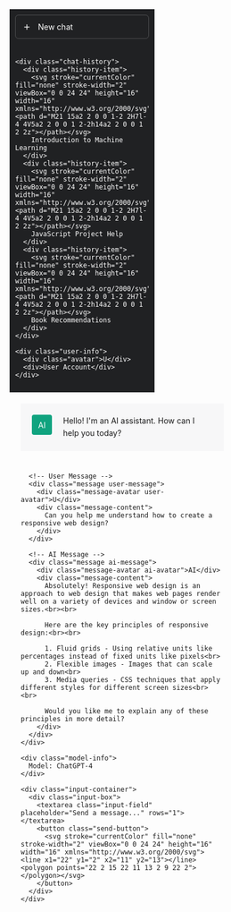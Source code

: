 <!DOCTYPE html>
<html lang="en">
<head>
  <meta charset="UTF-8">
  <meta name="viewport" content="width=device-width, initial-scale=1.0">
  <title>ChatGPT Interface</title>
  <style>
    * {
      margin: 0;
      padding: 0;
      box-sizing: border-box;
      font-family: -apple-system, BlinkMacSystemFont, 'Segoe UI', Roboto, Oxygen, Ubuntu, Cantarell, 'Open Sans', 'Helvetica Neue', sans-serif;
    }
    
    body {
      background-color: #f7f7f8;
      display: flex;
      height: 100vh;
    }
    
    .sidebar {
      width: 260px;
      background-color: #202123;
      color: white;
      padding: 10px;
      display: flex;
      flex-direction: column;
    }
    
    .new-chat {
      border: 1px solid rgba(255, 255, 255, 0.2);
      border-radius: 6px;
      padding: 12px;
      margin-bottom: 20px;
      cursor: pointer;
      display: flex;
      align-items: center;
      gap: 12px;
      transition: background-color 0.2s;
    }
    
    .new-chat:hover {
      background-color: #2d2d30;
    }
    
    .chat-history {
      flex-grow: 1;
      overflow-y: auto;
    }
    
    .history-item {
      padding: 10px;
      margin-bottom: 5px;
      border-radius: 6px;
      cursor: pointer;
      display: flex;
      align-items: center;
      gap: 12px;
      color: rgba(255, 255, 255, 0.8);
    }
    
    .history-item:hover {
      background-color: #2d2d30;
    }
    
    .user-info {
      padding: 12px;
      display: flex;
      align-items: center;
      gap: 10px;
      border-top: 1px solid rgba(255, 255, 255, 0.1);
      margin-top: auto;
    }
    
    .avatar {
      width: 36px;
      height: 36px;
      background-color: #5a5a5a;
      border-radius: 50%;
      display: flex;
      align-items: center;
      justify-content: center;
      font-weight: bold;
    }
    
    .main-content {
      flex-grow: 1;
      display: flex;
      flex-direction: column;
      height: 100%;
    }
    
    .chat-container {
      flex-grow: 1;
      padding: 20px;
      overflow-y: auto;
      display: flex;
      flex-direction: column;
      gap: 24px;
    }
    
    .message {
      display: flex;
      gap: 20px;
      padding: 20px;
      max-width: 800px;
      margin: 0 auto;
      width: 100%;
    }
    
    .user-message {
      background-color: #ffffff;
    }
    
    .ai-message {
      background-color: #f7f7f8;
    }
    
    .message-avatar {
      width: 36px;
      height: 36px;
      border-radius: 4px;
      display: flex;
      align-items: center;
      justify-content: center;
      flex-shrink: 0;
    }
    
    .user-avatar {
      background-color: #5436da;
      color: white;
    }
    
    .ai-avatar {
      background-color: #10a37f;
      color: white;
    }
    
    .message-content {
      flex-grow: 1;
      line-height: 1.6;
    }
    
    .input-container {
      padding: 20px;
      display: flex;
      justify-content: center;
      background-color: #f7f7f8;
      border-top: 1px solid #e5e5e6;
      position: relative;
    }
    
    .input-box {
      display: flex;
      align-items: center;
      width: 100%;
      max-width: 800px;
      position: relative;
    }
    
    .input-field {
      width: 100%;
      padding: 14px 50px 14px 14px;
      border: 1px solid #e5e5e6;
      border-radius: 6px;
      font-size: 16px;
      line-height: 1.5;
      box-shadow: 0 2px 6px rgba(0, 0, 0, 0.05);
      resize: none;
      max-height: 200px;
      min-height: 52px;
      overflow-y: auto;
    }
    
    .input-field:focus {
      outline: none;
      border-color: #10a37f;
    }
    
    .send-button {
      position: absolute;
      right: 10px;
      top: 50%;
      transform: translateY(-50%);
      background-color: transparent;
      border: none;
      cursor: pointer;
      color: #10a37f;
      display: flex;
      align-items: center;
      justify-content: center;
      width: 32px;
      height: 32px;
      border-radius: 4px;
    }
    
    .send-button:hover {
      background-color: rgba(16, 163, 127, 0.1);
    }
    
    .model-info {
      font-size: 12px;
      color: #6e6e80;
      text-align: center;
      margin-bottom: 10px;
    }
    
    @media (max-width: 768px) {
      .sidebar {
        display: none;
      }
      
      .message {
        padding: 15px;
      }
    }
  </style>
</head>
<body>
  <!-- Sidebar -->
  <div class="sidebar">
    <div class="new-chat">
      <svg stroke="currentColor" fill="none" stroke-width="2" viewBox="0 0 24 24" height="16" width="16" xmlns="http://www.w3.org/2000/svg"><line x1="12" y1="5" x2="12" y2="19"></line><line x1="5" y1="12" x2="19" y2="12"></line></svg>
      New chat
    </div>
    
    <div class="chat-history">
      <div class="history-item">
        <svg stroke="currentColor" fill="none" stroke-width="2" viewBox="0 0 24 24" height="16" width="16" xmlns="http://www.w3.org/2000/svg"><path d="M21 15a2 2 0 0 1-2 2H7l-4 4V5a2 2 0 0 1 2-2h14a2 2 0 0 1 2 2z"></path></svg>
        Introduction to Machine Learning
      </div>
      <div class="history-item">
        <svg stroke="currentColor" fill="none" stroke-width="2" viewBox="0 0 24 24" height="16" width="16" xmlns="http://www.w3.org/2000/svg"><path d="M21 15a2 2 0 0 1-2 2H7l-4 4V5a2 2 0 0 1 2-2h14a2 2 0 0 1 2 2z"></path></svg>
        JavaScript Project Help
      </div>
      <div class="history-item">
        <svg stroke="currentColor" fill="none" stroke-width="2" viewBox="0 0 24 24" height="16" width="16" xmlns="http://www.w3.org/2000/svg"><path d="M21 15a2 2 0 0 1-2 2H7l-4 4V5a2 2 0 0 1 2-2h14a2 2 0 0 1 2 2z"></path></svg>
        Book Recommendations
      </div>
    </div>
    
    <div class="user-info">
      <div class="avatar">U</div>
      <div>User Account</div>
    </div>
  </div>
  
  <!-- Main Content -->
  <div class="main-content">
    <div class="chat-container">
      <!-- AI Message -->
      <div class="message ai-message">
        <div class="message-avatar ai-avatar">AI</div>
        <div class="message-content">
          Hello! I'm an AI assistant. How can I help you today?
        </div>
      </div>
      
      <!-- User Message -->
      <div class="message user-message">
        <div class="message-avatar user-avatar">U</div>
        <div class="message-content">
          Can you help me understand how to create a responsive web design?
        </div>
      </div>
      
      <!-- AI Message -->
      <div class="message ai-message">
        <div class="message-avatar ai-avatar">AI</div>
        <div class="message-content">
          Absolutely! Responsive web design is an approach to web design that makes web pages render well on a variety of devices and window or screen sizes.<br><br>
          
          Here are the key principles of responsive design:<br><br>
          
          1. Fluid grids - Using relative units like percentages instead of fixed units like pixels<br>
          2. Flexible images - Images that can scale up and down<br>
          3. Media queries - CSS techniques that apply different styles for different screen sizes<br><br>
          
          Would you like me to explain any of these principles in more detail?
        </div>
      </div>
    </div>
    
    <div class="model-info">
      Model: ChatGPT-4
    </div>
    
    <div class="input-container">
      <div class="input-box">
        <textarea class="input-field" placeholder="Send a message..." rows="1"></textarea>
        <button class="send-button">
          <svg stroke="currentColor" fill="none" stroke-width="2" viewBox="0 0 24 24" height="16" width="16" xmlns="http://www.w3.org/2000/svg"><line x1="22" y1="2" x2="11" y2="13"></line><polygon points="22 2 15 22 11 13 2 9 22 2"></polygon></svg>
        </button>
      </div>
    </div>
  </div>
</body>
</html>
